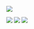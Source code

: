 <div class="right">

[![](/images/logos/usegalaxy-fr.png)](https://usegalaxy.fr)

<div class="img-sizer center" style="height: 70px">

[![](/images/logos/elixir_node_france.png)](https://elixir-europe.org/about-us/who-we-are/nodes/france)
[![](/images/logos/ifb-logo-text.jpg)](https://www.france-bioinformatique.fr)
[![](https://ifb-elixirfr.gitlab.io/usegalaxy-fr/welcome/images/logo_funders/investissement_avenir.png)](https://www.gouvernement.fr/secretariat-general-pour-l-investissement-sgpi)

</div>


</div>
